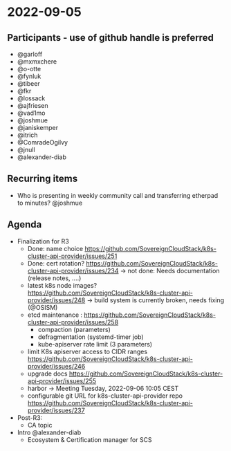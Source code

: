 # 2022-09-05
## Participants - use of github handle is preferred
* @garloff
* @mxmxchere 
* @o-otte
* @fynluk
* @tibeer
* @fkr
* @lossack
* @ajfriesen
* @vad1mo
* @joshmue
* @janiskemper
* @itrich
* @ComradeOgilvy
* @jnull
* @alexander-diab
## Recurring items
* Who is presenting in weekly community call and transferring etherpad to minutes?
  @joshmue
## Agenda
* Finalization for R3
  * Done: name choice https://github.com/SovereignCloudStack/k8s-cluster-api-provider/issues/251
  * Done: cert rotation? https://github.com/SovereignCloudStack/k8s-cluster-api-provider/issues/234
    -> not done: Needs documentation (release notes, ....)
  * latest k8s node images? https://github.com/SovereignCloudStack/k8s-cluster-api-provider/issues/248
    -> build system is currently broken, needs fixing (@OSISM)
  * etcd maintenance : https://github.com/SovereignCloudStack/k8s-cluster-api-provider/issues/258
    * compaction (parameters)
    * defragmentation (systemd-timer job)
    * kube-apiserver rate limit (3 parameters)
  * limit K8s apiserver access to CIDR ranges https://github.com/SovereignCloudStack/k8s-cluster-api-provider/issues/246
  * upgrade docs https://github.com/SovereignCloudStack/k8s-cluster-api-provider/issues/255
  * harbor -> Meeting Tuesday, 2022-09-06 10:05 CEST
  * configurable git URL for k8s-cluster-api-provider repo https://github.com/SovereignCloudStack/k8s-cluster-api-provider/issues/237
* Post-R3:
  * CA topic
* Intro @alexander-diab
  * Ecosystem & Certification manager for SCS
